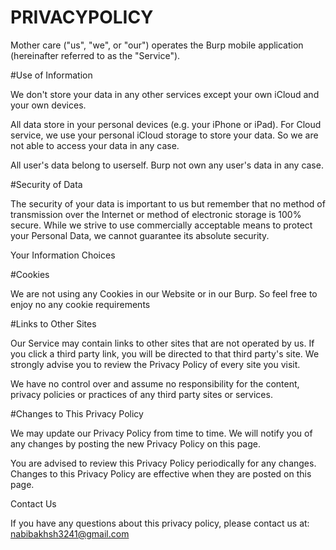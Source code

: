 # PRIVACYPOLICY


Mother care ("us", "we", or "our") operates the Burp mobile application (hereinafter referred to as the "Service").

#Use of Information

We don't store your data in any other services except your own iCloud and your own devices.

All data store in your personal devices (e.g. your iPhone or iPad). For Cloud service, we use your personal iCloud storage to store your data. So we are not able to access your data in any case.

All user's data belong to userself. Burp not own any user's data in any case.

#Security of Data

The security of your data is important to us but remember that no method of transmission over the Internet or method of electronic storage is 100% secure. While we strive to use commercially acceptable means to protect your Personal Data, we cannot guarantee its absolute security.

Your Information Choices

#Cookies

We are not using any Cookies in our Website or in our Burp. So feel free to enjoy no any cookie requirements

#Links to Other Sites

Our Service may contain links to other sites that are not operated by us. If you click a third party link, you will be directed to that third party's site. We strongly advise you to review the Privacy Policy of every site you visit.

We have no control over and assume no responsibility for the content, privacy policies or practices of any third party sites or services.

#Changes to This Privacy Policy

We may update our Privacy Policy from time to time. We will notify you of any changes by posting the new Privacy Policy on this page.

You are advised to review this Privacy Policy periodically for any changes. Changes to this Privacy Policy are effective when they are posted on this page.

Contact Us

If you have any questions about this privacy policy, please contact us at: nabibakhsh3241@gmail.com
